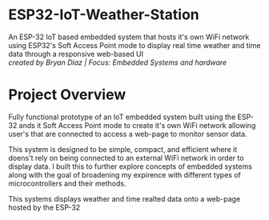 # ESP32-IoT-Weather-Station
An ESP-32 IoT based embedded system that hosts it's own WiFi network using ESP32's Soft Access Point mode to display
real time weather and time data through a responsive web-based UI
</br>
*created by Bryan Diaz | Focus: Embedded Systems and hardware*

# Project Overview
Fully functional prototype of an IoT embedded system built using the ESP-32 ands it Soft Access Point mode
to create it's own WiFi network allowing user's that are connected to access a web-page to monitor sensor data.

This system is designed to be simple, compact, and efficient where it doens't rely on being connected to an external WiFi network in order to display data.
I built this to further explore concepts of embedded systems along with the goal of broadening my expirence with different types of microcontrollers and their methods.

This systems displays weather and time realted data onto a web-page hosted by the ESP-32


